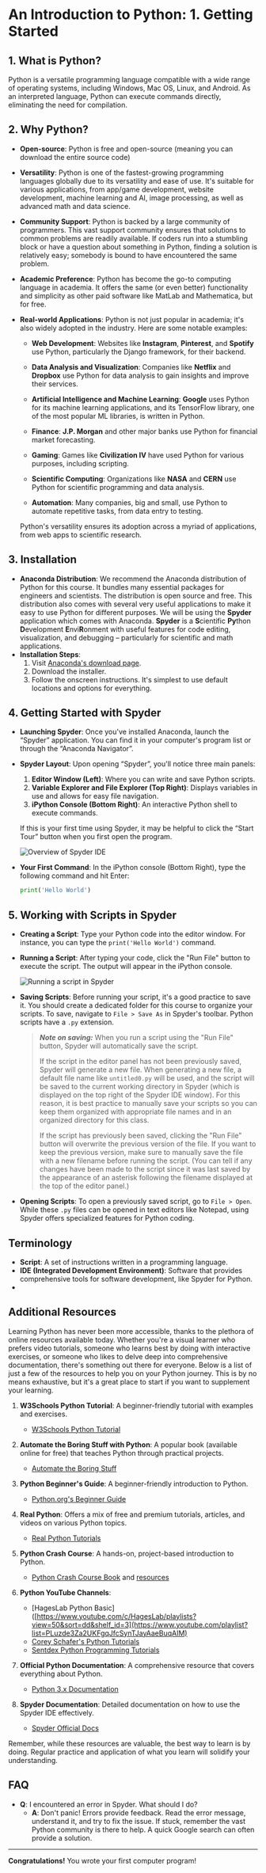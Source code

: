 # An Introduction to Python: 1. Getting Started

## 1. What is Python?

Python is a versatile programming language compatible with a wide range of operating systems, including Windows, Mac OS, Linux, and Android. As an interpreted language, Python can execute commands directly, eliminating the need for compilation.

## 2. Why Python?

- **Open-source**: Python is free and open-source (meaning you can download the entire source code)
- **Versatility**: Python is one of the fastest-growing programming languages globally due to its versatility and ease of use. It's suitable for various applications, from app/game development, website development, machine learning and AI, image processing, as well as advanced math and data science.
- **Community Support**: Python is backed by a large community of programmers. This vast support community ensures that solutions to common problems are readily available. If coders run into a stumbling block or have a question about something in Python, finding a solution is relatively easy; somebody is bound to have encountered the same problem.
- **Academic Preference**: Python has become the go-to computing language in academia. It offers the same (or even better) functionality and simplicity as other paid software like MatLab and Mathematica, but for free.
- **Real-world Applications**: Python is not just popular in academia; it's also widely adopted in the industry. Here are some notable examples:

  - **Web Development**: Websites like **Instagram**, **Pinterest**, and **Spotify** use Python, particularly the Django framework, for their backend.

  - **Data Analysis and Visualization**: Companies like **Netflix** and **Dropbox** use Python for data analysis to gain insights and improve their services.

  - **Artificial Intelligence and Machine Learning**: **Google** uses Python for its machine learning applications, and its TensorFlow library, one of the most popular ML libraries, is written in Python.

  - **Finance**: **J.P. Morgan** and other major banks use Python for financial market forecasting.

  - **Gaming**: Games like **Civilization IV** have used Python for various purposes, including scripting.

  - **Scientific Computing**: Organizations like **NASA** and **CERN** use Python for scientific programming and data analysis.

  - **Automation**: Many companies, big and small, use Python to automate repetitive tasks, from data entry to testing.

  Python's versatility ensures its adoption across a myriad of applications, from web apps to scientific research.

## 3. Installation

- **Anaconda Distribution**: We recommend the Anaconda distribution of Python for this course. It bundles many essential packages for engineers and scientists. The distribution is open source and free. This distribution also comes with several very useful applications to make it easy to use Python for different purposes. We will be using the **Spyder** application which comes with Anaconda.  **Spyder** is a **S**cientific **Py**thon **D**evelopment **E**nvi**R**onment with useful features for code editing, visualization, and debugging – particularly for scientific and math applications. 
- **Installation Steps**:
  1. Visit [Anaconda's download page](https://www.anaconda.com/download).
  2. Download the installer.
  3. Follow the onscreen instructions. It's simplest to use default locations and options for everything.

## 4. Getting Started with Spyder

- **Launching Spyder**: Once you've installed Anaconda, launch the “Spyder” application. You can find it in your computer's program list or through the “Anaconda Navigator”.
- **Spyder Layout**: Upon opening “Spyder”, you'll notice three main panels:
  1. **Editor Window (Left)**: Where you can write and save Python scripts.
  2. **Variable Explorer and File Explorer (Top Right)**: Displays variables in use and allows for easy file navigation.
  3. **iPython Console (Bottom Right)**: An interactive Python shell to execute commands.

  If this is your first time using Spyder, it may be helpful to click the “Start Tour” button when you first open the program. 

  ![Overview of Spyder IDE](../assets/tutorial1/Tutorial1_1.png)

- **Your First Command**: In the iPython console (Bottom Right), type the following command and hit Enter:
  ```python
  print('Hello World')

## 5. Working with Scripts in Spyder

- **Creating a Script**: Type your Python code into the editor window. For instance, you can type the `print('Hello World')` command.
- **Running a Script**: After typing your code, click the "Run File" button to execute the script. The output will appear in the iPython console.

  ![Running a script in Spyder](../assets/tutorial1/Tutorial1_2.png)

- **Saving Scripts**: Before running your script, it's a good practice to save it. You should create a dedicated folder for this course to organize your scripts. To save, navigate to `File > Save As` in Spyder's toolbar. Python scripts have a `.py` extension.

   > **_Note on saving:_**  When you run a script using the "Run File" button, Spyder will automatically save the script.
   >
   > If the script in the editor panel has not been previously saved, Spyder will generate a new file. When generating a new file, a default file name like `untitled0.py` will be used, and the script will be saved to the current working directory in Spyder (which is displayed on the top right of the Spyder IDE window). For this reason, it is best practice to manually save your scripts so you can keep them organized with appropriate file names and in an organized directory for this class.
   >
   > If the script has previously been saved, clicking the "Run File" button will overwrite the previous version of the file. If you want to keep the previous version, make sure to manually save the file with a new filename before running the script. (You can tell if any changes have been made to the script since it was last saved by the appearance of an asterisk following the filename displayed at the top of the editor panel.)

- **Opening Scripts**: To open a previously saved script, go to `File > Open`. While these `.py` files can be opened in text editors like Notepad, using Spyder offers specialized features for Python coding.

## Terminology 

- **Script**: A set of instructions written in a programming language.
- **IDE (Integrated Development Environment)**: Software that provides comprehensive tools for software development, like Spyder for Python.
- 
## Additional Resources

Learning Python has never been more accessible, thanks to the plethora of online resources available today. Whether you're a visual learner who prefers video tutorials, someone who learns best by doing with interactive exercises, or someone who likes to delve deep into comprehensive documentation, there's something out there for everyone. Below is a list of just a few of the resources to help you on your Python journey. This is by no means exhaustive, but it's a great place to start if you want to supplement your learning.

1. **W3Schools Python Tutorial**: A beginner-friendly tutorial with examples and exercises.
   - [W3Schools Python Tutorial](https://www.w3schools.com/python/)

2. **Automate the Boring Stuff with Python**: A popular book (available online for free) that teaches Python through practical projects.
   - [Automate the Boring Stuff](https://automatetheboringstuff.com/)

3. **Python Beginner's Guide**: A beginner-friendly introduction to Python.
   - [Python.org's Beginner Guide](https://docs.python.org/3/tutorial/index.html)

4. **Real Python**: Offers a mix of free and premium tutorials, articles, and videos on various Python topics.
   - [Real Python Tutorials](https://realpython.com/)

5. **Python Crash Course**: A hands-on, project-based introduction to Python.
   - [Python Crash Course Book](https://nostarch.com/pythoncrashcourse2e) and [resources](https://ehmatthes.github.io/pcc_3e/)

6. **Python YouTube Channels**:
   - [HagesLab Python Basic]([https://www.youtube.com/c/HagesLab/playlists?view=50&sort=dd&shelf_id=3](https://www.youtube.com/playlist?list=PLuzde3Za2UKFgqJfcSynTJayAaeBuqAIM)
   - [Corey Schafer's Python Tutorials](https://www.youtube.com/playlist?list=PL-osiE80TeTt2d9bfVyTiXJA-UTHn6WwU)
   - [Sentdex Python Programming Tutorials](https://www.youtube.com/playlist?list=PLQVvvaa0QuDeAams7fkdcwOGBpGdHpXln)

7. **Official Python Documentation**: A comprehensive resource that covers everything about Python.
   - [Python 3.x Documentation](https://docs.python.org/3/)

8. **Spyder Documentation**: Detailed documentation on how to use the Spyder IDE effectively.
   - [Spyder Official Docs](https://docs.spyder-ide.org/current/index.html)

Remember, while these resources are valuable, the best way to learn is by doing. Regular practice and application of what you learn will solidify your understanding.

## FAQ

- **Q**: I encountered an error in Spyder. What should I do?
  - **A**: Don't panic! Errors provide feedback. Read the error message, understand it, and try to fix the issue. If stuck, remember the vast Python community is there to help. A quick Google search can often provide a solution.

---

**Congratulations!** You wrote your first computer program!

